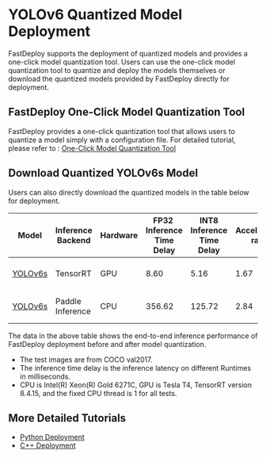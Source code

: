 # YOLOv6 Quantized Model Deployment

FastDeploy supports the deployment of quantized models and provides a one-click model quantization tool.
Users can use the one-click model quantization tool to quantize and deploy the models themselves or download the quantized models provided by FastDeploy directly for deployment.

## FastDeploy One-Click Model Quantization Tool

FastDeploy provides a one-click quantization tool that allows users to quantize a model simply with a configuration file.
For detailed tutorial, please refer to : [One-Click Model Quantization Tool](../../../../../tools/common_tools/auto_compression/)

## Download Quantized YOLOv6s Model

Users can also directly download the quantized models in the table below for deployment.

| Model                                                                   | Inference Backend | Hardware | FP32  Inference Time Delay | INT8 Inference Time Delay | Acceleration ratio | FP32 mAP | INT8 mAP | Method                          |
| ----------------------------------------------------------------------- | ----------------- | -------- | -------------------------- | ------------------------- | ------------------ | -------- | -------- | ------------------------------- |
| [YOLOv6s](https://bj.bcebos.com/paddlehub/fastdeploy/yolov6s_quant.tar) | TensorRT          | GPU      | 8.60                       | 5.16                      | 1.67               | 42.5     | 40.6     | Quantized distillation training |
| [YOLOv6s](https://bj.bcebos.com/paddlehub/fastdeploy/yolov6s_quant.tar) | Paddle Inference  | CPU      | 356.62                     | 125.72                    | 2.84               | 42.5     | 41.2     | Quantized distillation training |

The data in the above table shows the end-to-end inference performance of FastDeploy deployment before and after model quantization.

- The test images are from COCO val2017.
- The inference time delay is the inference latency on different Runtimes in milliseconds.
- CPU is Intel(R) Xeon(R) Gold 6271C, GPU is Tesla T4, TensorRT version 8.4.15, and the fixed CPU thread is 1 for all tests.

## More Detailed Tutorials

- [Python Deployment](python)
- [C++ Deployment](cpp)
